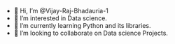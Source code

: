 - 👋 Hi, I’m @Vijay-Raj-Bhadauria-1
- 👀 I’m interested in Data science.
- 🌱 I’m currently learning Python and its libraries.
- 💞️ I’m looking to collaborate on Data science Projects.

<!---
Vijay-Raj-Bhadauria-1/Vijay-Raj-Bhadauria-1 is a ✨ special ✨ repository because its `README.md` (this file) appears on your GitHub profile.
You can click the Preview link to take a look at your changes.
--->
